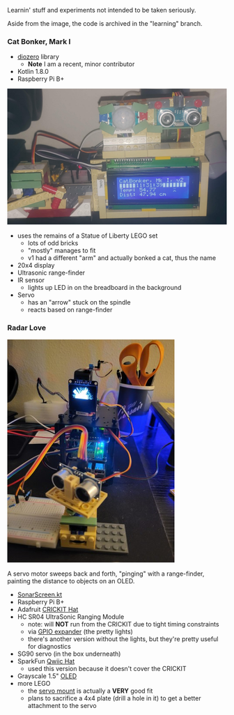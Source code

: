 Learnin' stuff and experiments not intended to be taken seriously.

Aside from the image, the code is archived in the "learning" branch.

### Cat Bonker, Mark I

- [diozero](https://www.diozero.com/) library
  - **Note** I am a recent, minor contributor
- Kotlin 1.8.0
- Raspberry Pi B+

![](CatBonker-Mark-I.png)

- uses the remains of a Statue of Liberty LEGO set
  - lots of odd bricks
  - "mostly" manages to fit
  - v1 had a different "arm" and actually bonked a cat, thus the name
- 20x4 display
- Ultrasonic range-finder
- IR sensor
  - lights up LED in on the breadboard in the background
- Servo
  - has an "arrow" stuck on the spindle
  - reacts based on range-finder

### Radar Love

![](Radar%20love.jpg)

A servo motor sweeps back and forth, "pinging" with a range-finder, painting the distance to objects on an OLED.

- [SonarScreen.kt](src/main/kotlin/kobots/demo/SonarScreen.kt)
- Raspberry Pi B+
- Adafruit [CRICKIT Hat](https://www.adafruit.com/product/3957)
- HC SR04 UltraSonic Ranging Module
  - note: will **NOT** run from the CRICKIT due to tight timing constraints
  - via [GPIO expander](https://www.amazon.com/dp/B08RDYDG6X?psc=1&ref=ppx_yo2ov_dt_b_product_details) (the pretty lights)
  - there's another version without the lights, but they're pretty useful for diagnostics
- SG90 servo (in the box underneath)
- SparkFun [Qwiic Hat](https://www.adafruit.com/product/4688)
  - used this version because it doesn't cover the CRICKIT
- Grayscale 1.5" [OLED](https://www.adafruit.com/product/4741)
- more LEGO
  - the [servo mount](../diagrams/SG90%20Mount.ldr) is actually a **VERY** good fit
  - plans to sacrifice a 4x4 plate (drill a hole in it) to get a better attachment to the servo
